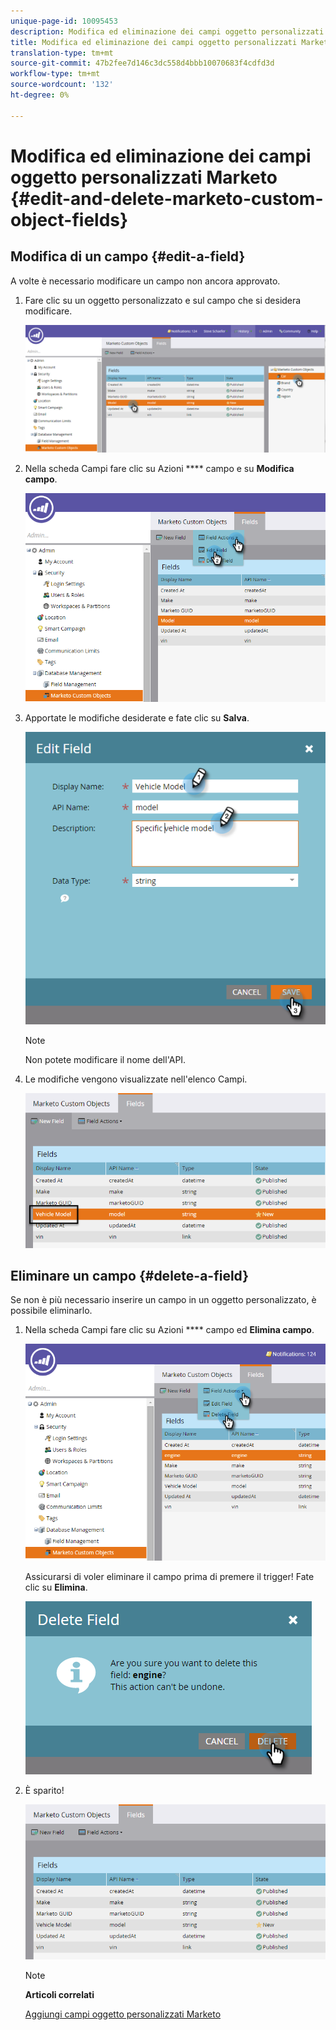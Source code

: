 ```yaml
---
unique-page-id: 10095453
description: Modifica ed eliminazione dei campi oggetto personalizzati Marketo - Documenti Marketo - Documentazione prodotto
title: Modifica ed eliminazione dei campi oggetto personalizzati Marketo
translation-type: tm+mt
source-git-commit: 47b2fee7d146c3dc558d4bbb10070683f4cdfd3d
workflow-type: tm+mt
source-wordcount: '132'
ht-degree: 0%

---
```



# Modifica ed eliminazione dei campi oggetto personalizzati Marketo {#edit-and-delete-marketo-custom-object-fields}

## Modifica di un campo {#edit-a-field}

A volte è necessario modificare un campo non ancora approvato.

1. Fare clic su un oggetto personalizzato e sul campo che si desidera modificare.

   ![](assets/image2015-10-2-10-3a55-3a1.png)

1. Nella scheda Campi fare clic su Azioni **** campo e su **Modifica campo**.

   ![](assets/image2015-10-2-10-3a53-3a26.png)

1. Apportate le modifiche desiderate e fate clic su **Salva**.

   ![](assets/image2015-10-2-10-3a58-3a56.png)

   >[!NOTE]
   >
   >Non potete modificare il nome dell&#39;API.

1. Le modifiche vengono visualizzate nell&#39;elenco Campi.

   ![](assets/image2015-10-2-11-3a1-3a13.png)

## Eliminare un campo {#delete-a-field}

Se non è più necessario inserire un campo in un oggetto personalizzato, è possibile eliminarlo.

1. Nella scheda Campi fare clic su Azioni **** campo ed **Elimina campo**.

   ![](assets/image2015-10-2-11-3a11-3a20.png)

   Assicurarsi di voler eliminare il campo prima di premere il trigger! Fate clic su **Elimina**.

   ![](assets/image2015-10-2-11-3a14-3a5.png)

1. È sparito!

   ![](assets/image2015-10-2-11-3a15-3a48.png)

   >[!NOTE]
   >
   >**Articoli correlati**
   >
   >
   >[Aggiungi campi oggetto personalizzati Marketo](add-marketo-custom-object-fields.md)

